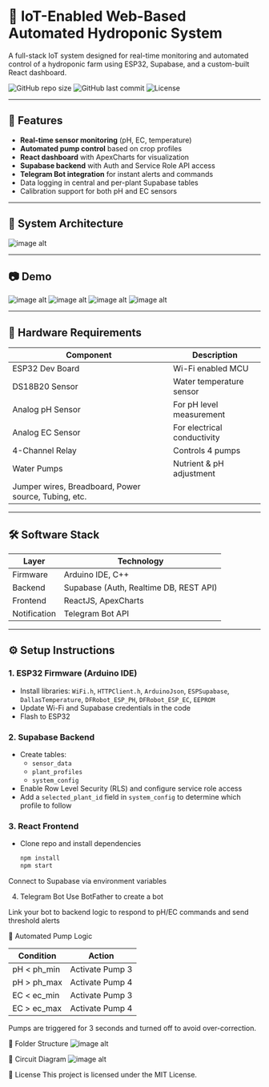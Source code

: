 # 🌱 IoT-Enabled Web-Based Automated Hydroponic System

A full-stack IoT system designed for real-time monitoring and automated control of a hydroponic farm using ESP32, Supabase, and a custom-built React dashboard.

![GitHub repo size](https://img.shields.io/github/repo-size/tenenggg/IoT-Enabled-Web-Based-Automated-Hydroponic-System)
![GitHub last commit](https://img.shields.io/github/last-commit/tenenggg/IoT-Enabled-Web-Based-Automated-Hydroponic-System)
![License](https://img.shields.io/github/license/tenenggg/IoT-Enabled-Web-Based-Automated-Hydroponic-System)

---

## 🚀 Features

- **Real-time sensor monitoring** (pH, EC, temperature)
- **Automated pump control** based on crop profiles
- **React dashboard** with ApexCharts for visualization
- **Supabase backend** with Auth and Service Role API access
- **Telegram Bot integration** for instant alerts and commands
- Data logging in central and per-plant Supabase tables
- Calibration support for both pH and EC sensors

---

## 🧠 System Architecture

![image alt]()

---

## 📷 Demo

![image alt]()
![image alt]()
![image alt]()
![image alt]()

---

## 🔧 Hardware Requirements

| Component          | Description                            |
|--------------------|----------------------------------------|
| ESP32 Dev Board     | Wi-Fi enabled MCU                      |
| DS18B20 Sensor     | Water temperature sensor               |
| Analog pH Sensor   | For pH level measurement               |
| Analog EC Sensor   | For electrical conductivity            |
| 4-Channel Relay    | Controls 4 pumps                       |
| Water Pumps        | Nutrient & pH adjustment               |
| Jumper wires, Breadboard, Power source, Tubing, etc.        |

---

## 🛠️ Software Stack

| Layer      | Technology                                 |
|------------|--------------------------------------------|
| Firmware   | Arduino IDE, C++                           |
| Backend    | Supabase (Auth, Realtime DB, REST API)     |
| Frontend   | ReactJS, ApexCharts                        |
| Notification | Telegram Bot API                        |

---

## ⚙️ Setup Instructions

### 1. ESP32 Firmware (Arduino IDE)
- Install libraries: `WiFi.h`, `HTTPClient.h`, `ArduinoJson`, `ESPSupabase`, `DallasTemperature`, `DFRobot_ESP_PH`, `DFRobot_ESP_EC`, `EEPROM`
- Update Wi-Fi and Supabase credentials in the code
- Flash to ESP32

### 2. Supabase Backend
- Create tables:
  - `sensor_data`
  - `plant_profiles`
  - `system_config`
- Enable Row Level Security (RLS) and configure service role access
- Add a `selected_plant_id` field in `system_config` to determine which profile to follow

### 3. React Frontend
- Clone repo and install dependencies
  ```bash
  npm install
  npm start
Connect to Supabase via environment variables

4. Telegram Bot
Use BotFather to create a bot

Link your bot to backend logic to respond to pH/EC commands and send threshold alerts

🤖 Automated Pump Logic

| Condition    | Action          |
| ------------ | --------------- |
| pH < ph\_min | Activate Pump 3 |
| pH > ph\_max | Activate Pump 4 |
| EC < ec\_min | Activate Pump 3 |
| EC > ec\_max | Activate Pump 4 |

Pumps are triggered for 3 seconds and turned off to avoid over-correction.

📁 Folder Structure
![image alt]()

📐 Circuit Diagram
![image alt]()

📝 License
This project is licensed under the MIT License.
